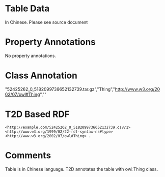 # Table Data

In Chinese. Please see source document

# Property Annotations

No property annotations.

# Class Annotation

"52425262_0_5182099736652132739.tar.gz","Thing","http://www.w3.org/2002/07/owl#Thing",""

# T2D Based RDF

```
<http://example.com/52425262_0_5182099736652132739.csv/1> <http://www.w3.org/1999/02/22-rdf-syntax-ns#type> <http://www.w3.org/2002/07/owl#Thing> .
```

# Comments
Table is in Chinese language.
T2D annotates the table with owl:Thing class.
